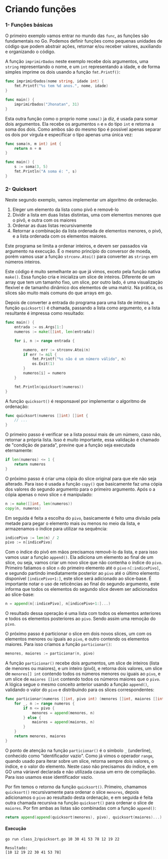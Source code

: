 # Criando funções

### 1- Funções básicas
O primeiro exemplo vamos entrar no mundo das `func`, as funções são fundamentais no Go. Podemos 
definir funções como pequenas unidades de código que podem abstrair ações, retornar e/ou receber valores,
auxiliando e organizando o código.

A função `imprimirDados` neste exemplo recebe dois argumentos, uma `string` representando o nome, e um `int`
representando a idade, e de forma simples imprime os dois usando a função `fmt.Printf()`: 
~~~go
func imprimirDados(nome string, idade int) {
    fmt.Printf("%s tem %d anos.", nome, idade)
}

func main() {
    imprimirDados("Jhonatan", 31)
}
~~~
Esta outra função como o proprio nome `soma()` ja diz, é usada para somar dois argumentos. Ela recebe os argumentos `n` e `m` 
do tipo `int` e retorna a soma dos dois. Como ambos são do mesmo tipo é possivel apenas separar os dois por virgula e
especificar o tipo apenas uma única vez:
~~~go
func soma(n, m int) int {
    return n + m
}

func main() {
    s := soma(3, 5)
    fmt.Println("A soma é: ", s)
}
~~~
### 2- Quicksort
Neste segundo exemplo, vamos implementar um algoritmo de ordenação.

1. Eleger um elemento da lista como pivô e removê-lo
2. Dividir a lista em duas listas distintas, uma com elementos menores que o pivô, e outra com os maiores
3. Ordenar as duas listas recursivamente
4. Retornar a combinação da lista ordenada de elementos menores, o pivô, e a lista ordenada com os elementos
maiores.
   
Este programa se limita a ordenar inteiros, e devem ser passados via argumento na execução. É o mesmo
princípio do conversor de moeda, porém vamos usar a função `strconv.Atoi()` para converter as `strings` em
números inteiros.

Este código é muito semelhante ao que já vimos, exceto pela função nativa `make()`. Essa função cria e
inicializa um slice de inteiros. Diferente de um array que tem um tamanho fixo, um slice, por outro lado,
é uma visualização flexível e de tamanho dinâmico dos elementos de uma matriz. Na prática, os slices
são muito mais comuns do que arrays em go.

Depois de converter a entrada do programa para uma lista de inteiros, a função `quicksort()` é chamada,
passando a lista como argumento, e a lista resultante é impressa como resultado:
~~~go
func main() {
	entrada := os.Args[1:]
	numeros := make([]int, len(entrada))

	for i, n := range entrada {

		numero, err := strconv.Atoi(n)
		if err != nil {
			fmt.Printf("%s não é um número válido", n)
			os.Exit(1)
		}
		numeros[i] = numero
	}

	fmt.Println(quicksort(numeros))
}
~~~
A função `quicksort()` é responsavel por implementar o algoritmo de ordenação:
~~~go
func quicksort(numeros []int) []int {
	// ...
}
~~~
O primeiro passo é verificar se a lista possui mais de um número, caso não, retornar a própria lista. Isso 
é muito importante, essa validação é chamado de "condição de parada", previne que a função seja
executada eternamente:
~~~go
if len(numeros) <= 1 {
    return numeros
}
~~~
O próximo passo é criar uma cópia do slice original para que ele não seja alterado. Para isso é usada a função
`copy()` que basicamente faz uma cópia dos valores do segundo argumento para o primeiro argumento. Após o a 
cópia apenas o novo slice `n` é manipulado:
~~~go
n := make([]int, len(numeros))
copy(n, numeros)
~~~
Em seguida é feita a escolha do `pivo`, basicamente é feito uma divisão pela metade para pegar o elemento mais ou
menos no meio da lista, e armazenamos o índice para utilizar na sequência:
~~~go
indicePivo := len(n) / 2
pivo := n[indicePivo]
~~~
Com o índice do pivô em mãos precisamos removê-lo da lista, e para isso vamos usar a função `append()`. Ela adiciona
um elemento ao final de um slice, ou seja, vamos criar um novo slice que não contenha o índice do `pivo`.
Primeiro fatiamos o slice `n` do primeiro elemento até o `pivo` `n[:indicePivo]`, e segundo partindo imediatamente 
posterior ao `pivo` até o último elemento disponível `[indicePivo+1:]`, este slice será adicionado ao slice-base.
É importante notar o uso de reticências ao final do segundo argumento, este informa que todos os elementos do segundo slice 
devem ser adicionados ao slice-base:
~~~go
n = append(n[:indicePivo], n[indicePivo+1:]...)
~~~
O resultado dessa operação é uma lista com todos os elementos anteriores e todos os elementos posteriores
ao `pivo`. Sendo assim uma remoção do `pivo`.

O próximo passo é particionar o slice em dois novos slices, um com os elementos menores ou iguais ao `pivo`,
e outro contendo os elementos maiores. Para isso criamos a função `particionar()`:
~~~go
menores, maiores := particionar(n, pivo)
~~~
A função `particionar()` recebe dois argumentos, um slice de inteiros (lista de menores ou maiores), e um inteiro (pivô),
e retorna dois valores, um slice de `menores[] int` contendo todos os números menores ou iguais ao `pivo`, e 
um slice de `maiores []int` contendo todos os números maiores que o `pivo`. A lógica segue o mesmo conceito anterior 
usando a função `append()`, validando o valor do `pivo` e distribuindo para os slices correspondentes:
~~~go
func particionar(numeros []int, pivo int) (menores []int, maiores []int) {
    for _, n := range numeros {
        if n <= pivo {
            menores = append(menores, n)
        } else {
            maiores = append(maiores, n)
        }
    }
    return menores, maiores
}
~~~
O ponto de atenção na função `particionar()` é o símbolo `_` (underline), conhecido como "identificador vazio".
Como já vimos o operador `range`, quando usado para iterar sobre um slice, retorna sempre dois valores, o índice, 
e o valor do elemento. Neste caso não precisamos do índice, e em GO uma váriavel declarada e não utilizada causa 
um erro de compilação. Para isso usamos esse identificador vazio.

Por fim temos o retorno da função `quicksort()`. Primeiro, chamamos `quicksort()` recursivamente para ordenar o slice 
`menores`, depois adicionamos o `pivo` ao resultado desta ordenação, e em seguida é feita outra chamada
recursiva na função `quicksort()` para ordenar o slice de `maiores`. Por fim ambas as listas são combinadas
com a função `append()`:
~~~go
return append(append(quicksort(menores), pivo), quicksort(maiores)...)
~~~

#### Execução
````
go run class_2/quicksort.go 10 30 41 53 78 12 19 22

Resultado:
[10 12 19 22 30 41 53 78]
````



